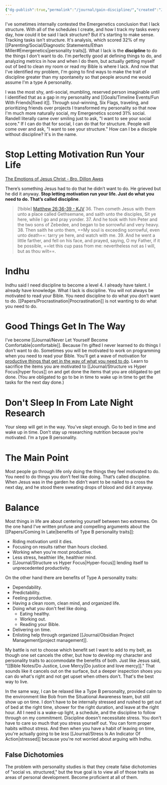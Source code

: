 ```yaml
---
{"dg-publish":true,"permalink":"/journal/gain-discipline/","created":"Jan 15, 2024, 8:57 AM"}
---
```



I've sometimes internally contested the Emergenetics conclusion that I lack structure.  With all of the schedules I create, and how I track my tasks every day, how could it be said I lack structure? But it's starting to make sense. Tracking tasks isn't structure. It's analysis, which scored 32% of my [[Parenting/Social/Diagnostic Statements/Ethan Miller#Emergenetics\|personality traits]]. What I lack is the **discipline** to do the things I don't want to do. I'm perfectly good at defining things to do, and analyzing metrics in how and when I do them, but actually getting myself out of bed to clean my room or read my Bible is where I lack. And now that I've identified my problem, I'm going to find ways to make the trait of discipline greater than my spontaneity so that people around me would assume I'm a type A personality.

I was the most shy, anti-social, mumbling, reserved person imaginable until I identified that as a gap in my personality and [[Goals/Timeline Events/Fun With Friends\|fixed it]]. Through soul-winning, Six Flags, traveling, and prioritizing friends over projects I transformed my personality so that now I'm much more naturally social, my Emergenetics scored 31% social. Randell literally came over smiling just to ask, "I want to see your social score." If I can do that for social, I can do that for structure. People will come over and ask, "I want to see your structure." How can I be a disciple without discipline? It's in the name.

# Stop Letting Motivation Run Your Life

[The Emotions of Jesus Christ - Bro. Dillon Awes](https://rumble.com/v46u6to-the-emotions-of-jesus-christ-bro.-dillon-awes-stedfast-baptist-church.html?start=3088)

There’s something Jesus had to do that he didn’t want to do. He grieved but he did it anyway. **Stop letting motivation run your life. Just do what you need to do. That’s called discipline**. 

> [!bible] [Matthew 26:36-39 - KJV](https://bible-api.com/Matthew+26:36-39?translation=kjv)
> 36. Then cometh Jesus with them unto a place called Gethsemane, and saith unto the disciples,
Sit ye here, while I go and pray yonder.
> 37. And he took with him Peter and the two sons of Zebedee, and began to be sorrowful and very heavy.
> 38. Then saith he unto them, ==My soul is exceeding sorrowful, even unto death==: tarry ye here, and watch with me.
> 39. And he went a little farther, and fell on his face, and prayed, saying, O my Father, if it be possible, ==let this cup pass from me: nevertheless not as I will, but as thou wilt==.

# Indhu

Indhu said I need discipline to become a level 4. I already have talent. I already have knowledge. What I lack is discipline. You will not always be motivated to read your Bible. You need discipline to do what you don’t want to do. [[Papers/Procrastination\|Procrastination]] is not wanting to do what you need to do.

# Good Things Get In The Way

I’ve become [[Journal/Never Let Yourself Become Comfortable\|comfortable]]. Because I’m gifted I never learned to do things I don’t want to do. Sometimes you will be motivated to work on programming when you need to read your Bible. You’ll get a wave of motivation for [productive things that get in the way of what you need to do](https://youtu.be/0YIQU3ghv0M?si=JfVaSIFFV5tl0TOH&t=84). Learn to sacrifice the items you are motivated to [[Journal/Structure vs Hyper Focus\|hyper focus]] on and get done the items that you are obligated to get done. (You are obligated to go to be in time to wake up in time to get the tasks for the next day done.)

# Don't Sleep In From Late Night Research

Your sleep will get in the way. You’ve slept enough. Go to bed in time and wake up in time. Don’t stay up researching nutrition because you’re motivated. I’m a type B personality. 

# The Main Point

Most people go through life only doing the things they feel motivated to do. You need to do things you don’t feel like doing. That’s called discipline. When Jesus was in the garden he didn't want to be nailed to a cross the next day, and he stood there sweating drops of blood and did it anyway.

# Balance

Most things in life are about centering yourself between two extremes. On the one hand I've written profuse and compelling arguments about the [[Papers/Coming In Late\|benefits of Type B personality traits]]:
- Riding motivation until it dies.
- Focusing on results rather than hours clocked.
- Working when you're most productive.
- Less stress, healthier life, healthier mind.
- [[Journal/Structure vs Hyper Focus\|Hyper-focus]] lending itself to unprecedented productivity.

On the other hand there are benefits of Type A personality traits:
- Dependability.
- Predictability.
- Feeling productive.
- Having a clean room, clean mind, and organized life.
- Doing what you don't feel like doing.
	- Eating healthy.
	- Working out.
	- Reading your Bible.
- Delivering on time.
- Enlisting help through organized [[Journal/Obsidian Project Management\|project management]].

My battle is not to choose which benefit set I want to add to my belt, as though one set cancels the other, but how to develop my character and personality traits to accommodate the benefits of both. Just like Jesus said, "[[Bible Notes/Do Justice, Love Mercy\|Do justice and love mercy]]." That sounds like it cancels out on the surface, but a deeper inspection shoes you can do what's right and not get upset when others don't. That's the best way to live.

In the same way, I can be relaxed like a Type B personality, provided calm to the environment like Bob from the Situational Awareness team, but still show up on time. I don't have to be internally stressed and rushed to get out of bed at the right time, shower for the right duration, and leave at the right hour. All I need is a wake-up light, a schedule, and the discipline to follow through on my commitment. Discipline doesn't necessitate stress. You don't have to care so much that you stress yourself out. You can form proper habits without stress. And then when you have a habit of leaving on time, you're actually going to be *less* [[Journal/Stress Is An Indicator Of Action\|stressed]] because you're not worried about arguing with Indhu.

## False Dichotomies

The problem with personality studies is that they create false dichotomies of "social vs. structured," but the true goal is to view all of those traits as areas of personal development. Become proficient at all of them. 